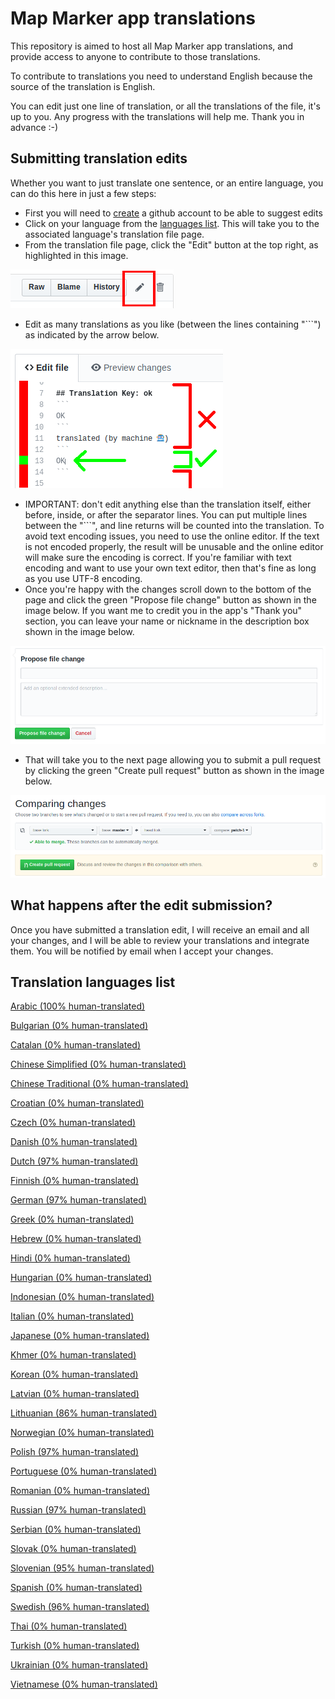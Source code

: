 # Map Marker app translations

This repository is aimed to host all Map Marker app translations, and provide access to anyone to contribute to those translations.

To contribute to translations you need to understand English because the source of the translation is English.

You can edit just one line of translation, or all the translations of the file, it's up to you. Any progress with the translations will help me. Thank you in advance :-)


## Submitting translation edits
Whether you want to just translate one sentence, or an entire language, you can do this here in just a few steps:
* First you will need to [create](https://github.com/join) a github account to be able to suggest edits
* Click on your language from the [languages list](#Translation-languages-list). This will take you to the associated language's translation file page.
* From the translation file page, click the "Edit" button at the top right, as highlighted in this image.

![](./images/edit_button.png)
* Edit as many translations as you like (between the lines containing "\`\`\`") as indicated by the arrow below.

![](./images/edit_text_hint.png)
* IMPORTANT: don't edit anything else than the translation itself, either before, inside, or after the separator lines. You can put multiple lines between the "\`\`\`", and line returns will be counted into the translation. To avoid text encoding issues, you need to use the online editor. If the text is not encoded properly, the result will be unusable and the online editor will make sure the encoding is correct. If you're familiar with text encoding and want to use your own text editor, then that's fine as long as you use UTF-8 encoding.
* Once you're happy with the changes scroll down to the bottom of the page and click the green "Propose file change" button as shown in the image below. If you want me to credit you in the app's "Thank you" section, you can leave your name or nickname in the description box shown in the image below.

![](./images/propose_file_change.png)
* That will take you to the next page allowing you to submit a pull request by clicking the green "Create pull request" button as shown in the image below.

![](./images/compare_changes.png)


## What happens after the edit submission?

Once you have submitted a translation edit, I will receive an email and all your changes, and I will be able to review your translations and integrate them. You will be notified by email when I accept your changes.


## Translation languages list

[Arabic (100% human-translated)](./translations/ar_strings.md)

[Bulgarian (0% human-translated)](./translations/bg_strings.md)

[Catalan (0% human-translated)](./translations/ca_strings.md)

[Chinese Simplified (0% human-translated)](./translations/zh-rCN_strings.md)

[Chinese Traditional (0% human-translated)](./translations/zh-rHK_strings.md)

[Croatian (0% human-translated)](./translations/hr_strings.md)

[Czech (0% human-translated)](./translations/cs_strings.md)

[Danish (0% human-translated)](./translations/da_strings.md)

[Dutch (97% human-translated)](./translations/nl_strings.md)

[Finnish (0% human-translated)](./translations/fi_strings.md)

[German (97% human-translated)](./translations/de_strings.md)

[Greek (0% human-translated)](./translations/el_strings.md)

[Hebrew (0% human-translated)](./translations/iw_strings.md)

[Hindi (0% human-translated)](./translations/hi_strings.md)

[Hungarian (0% human-translated)](./translations/hu_strings.md)

[Indonesian (0% human-translated)](./translations/id_strings.md)

[Italian (0% human-translated)](./translations/it_strings.md)

[Japanese (0% human-translated)](./translations/ja_strings.md)

[Khmer (0% human-translated)](./translations/km_strings.md)

[Korean (0% human-translated)](./translations/ko_strings.md)

[Latvian (0% human-translated)](./translations/lv_strings.md)

[Lithuanian (86% human-translated)](./translations/lt_strings.md)

[Norwegian (0% human-translated)](./translations/no_strings.md)

[Polish (97% human-translated)](./translations/pl_strings.md)

[Portuguese (0% human-translated)](./translations/pt_strings.md)

[Romanian (0% human-translated)](./translations/ro_strings.md)

[Russian (97% human-translated)](./translations/ru_strings.md)

[Serbian (0% human-translated)](./translations/sr_strings.md)

[Slovak (0% human-translated)](./translations/sk_strings.md)

[Slovenian (95% human-translated)](./translations/sl_strings.md)

[Spanish (0% human-translated)](./translations/es_strings.md)

[Swedish (96% human-translated)](./translations/sv_strings.md)

[Thai (0% human-translated)](./translations/th_strings.md)

[Turkish (0% human-translated)](./translations/tr_strings.md)

[Ukrainian (0% human-translated)](./translations/uk_strings.md)

[Vietnamese (0% human-translated)](./translations/vi_strings.md)

